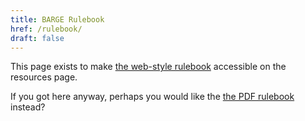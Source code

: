 ```yaml
---
title: BARGE Rulebook
href: /rulebook/
draft: false
---
```


This page exists to make [the web-style rulebook](/rulebook/) accessible
on the resources page.

If you got here anyway, perhaps you would like the 
[the PDF rulebook](/rulebook.pdf) instead?
